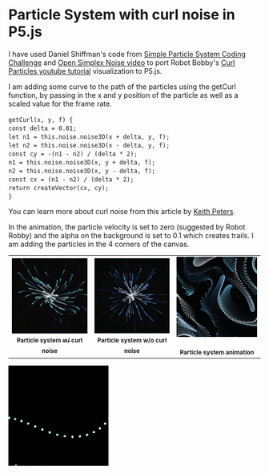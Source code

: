 # Particle System with curl noise in P5.js

I have used Daniel Shiffman's code from [Simple Particle System Coding Challenge](https://thecodingtrain.com/challenges/78-simple-particle-system) and [Open Simplex Noise video](https://thecodingtrain.com/tracks/noise/open-simplex-noise) to port Robot Bobby's [Curl Particles youtube tutorial](https://www.youtube.com/watch?v=gvMNixP1S5o) visualization to P5.js.

I am adding some curve to the path of the particles using the getCurl function, by passing in the x and y position of the particle as well as a scaled value for the frame rate.

`getCurl(x, y, f) {`  
 `const delta = 0.01;`  
 `let n1 = this.noise.noise3D(x + delta, y, f);`  
 `let n2 = this.noise.noise3D(x - delta, y, f);`  
 `const cy = -(n1 - n2) / (delta * 2);`  
 `n1 = this.noise.noise3D(x, y + delta, f);`  
 `n2 = this.noise.noise3D(x, y - delta, f);`  
 `const cx = (n1 - n2) / (delta * 2);`  
 `return createVector(cx, cy);`  
`}`

You can learn more about curl noise from this article by [Keith Peters](https://www.bit-101.com/blog/2021/07/curl-noise/).

In the animation, the particle velocity is set to zero (suggested by Robot Robby) and the alpha on the background is set to 0.1 which creates trails. I am adding the particles in the 4 corners of the canvas.

<!-- IMAGE-LIST:START - Do not remove or modify this section -->
<!-- prettier-ignore-start -->
<!-- markdownlint-disable -->
<table>
  <tbody>
    <tr>
      <td align="center"><a href="https://editor.p5js.org/kfahn/sketches/ePi0_EyKP"> <img class="img" src="assets/curl.png" alt="Particle System" style="vertical-align:top;" width="500" /><br /><sub><b>Particle system w/ curl noise<br/></b></sub></a></td>
      <td align="center"><img class="img" src="assets/particles.jpg" alt="Particle System" style="vertical-align:top;" width="500" /><br /><sub><b>Particle system w/o curl noise<br/></b></sub></a></td>
     <td align="center"><a href="https://editor.p5js.org/kfahn/sketches/2IjCZHU4P"> <img class="img" src="assets/swirl_particles.jpg" alt="Particles no velocity" style=" display: block;
    margin-left: auto;
    margin-right: auto;" width="500" /><br /><sub><b>Particle system animation<br/></b></sub></a></td>
    </tr>
  </tbody>
</table>

<!-- markdownlint-restore -->
<!-- prettier-ignore-end -->

<!-- IMAGE-LIST:END -->


![](https://github.com/kfahn22/noise/blob/new/assets/GIF_swirl.gif)
